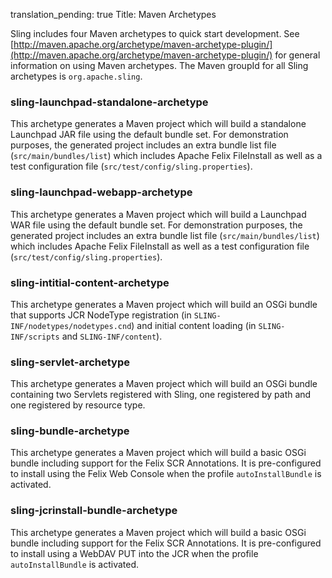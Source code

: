 translation_pending: true
Title: Maven Archetypes

Sling includes four Maven archetypes to quick start development. See [http://maven.apache.org/archetype/maven-archetype-plugin/](http://maven.apache.org/archetype/maven-archetype-plugin/) for general information on using Maven archetypes. The Maven groupId for all Sling archetypes is `org.apache.sling`.

### sling-launchpad-standalone-archetype

This archetype generates a Maven project which will build a standalone Launchpad JAR file using the default bundle set. For demonstration purposes, the generated project includes an extra bundle list file (`src/main/bundles/list`) which includes Apache Felix FileInstall as well as a test configuration file (`src/test/config/sling.properties`).

### sling-launchpad-webapp-archetype

This archetype generates a Maven project which will build a Launchpad WAR file using the default bundle set. For demonstration purposes, the generated project includes an extra bundle list file (`src/main/bundles/list`) which includes Apache Felix FileInstall as well as a test configuration file (`src/test/config/sling.properties`).

### sling-intitial-content-archetype

This archetype generates a Maven project which will build an OSGi bundle that supports JCR NodeType registration (in `SLING-INF/nodetypes/nodetypes.cnd`) and initial content loading (in `SLING-INF/scripts` and `SLING-INF/content`).

### sling-servlet-archetype

This archetype generates a Maven project which will build an OSGi bundle containing two Servlets registered with Sling, one registered by path and one registered by resource type.

### sling-bundle-archetype

This archetype generates a Maven project which will build a basic OSGi bundle including support for the Felix SCR Annotations. It is pre-configured to install using the Felix Web Console when the profile `autoInstallBundle` is activated.


### sling-jcrinstall-bundle-archetype

This archetype generates a Maven project which will build a basic OSGi bundle including support for the Felix SCR Annotations. It is pre-configured to install using a WebDAV PUT into the JCR when the profile `autoInstallBundle` is activated.